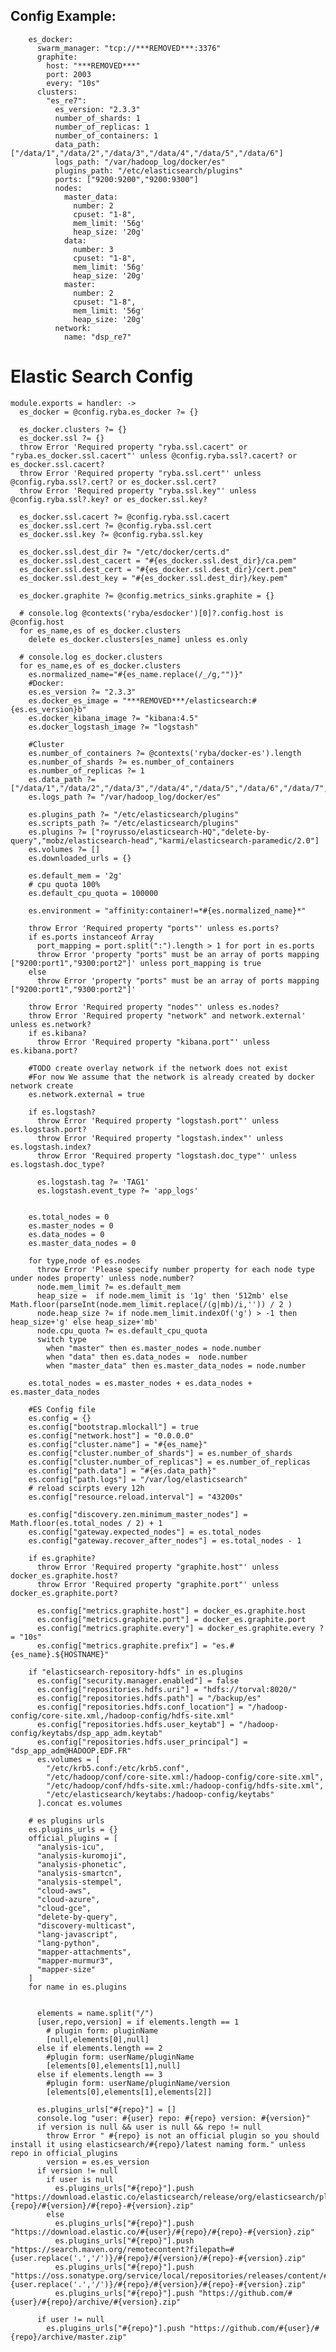## Config Example:

```
    es_docker:
      swarm_manager: "tcp://***REMOVED***:3376"
      graphite:
        host: "***REMOVED***"
        port: 2003
        every: "10s"
      clusters:
        "es_re7":
          es_version: "2.3.3"
          number_of_shards: 1
          number_of_replicas: 1
          number_of_containers: 1
          data_path: ["/data/1","/data/2","/data/3","/data/4","/data/5","/data/6"]
          logs_path: "/var/hadoop_log/docker/es"
          plugins_path: "/etc/elasticsearch/plugins"
          ports: ["9200:9200","9200:9300"]
          nodes:
            master_data:
              number: 2
              cpuset: "1-8",
              mem_limit: '56g'
              heap_size: '20g'
            data:
              number: 3
              cpuset: "1-8",
              mem_limit: '56g'
              heap_size: '20g'
            master:
              number: 2
              cpuset: "1-8",
              mem_limit: '56g'
              heap_size: '20g'
          network:
            name: "dsp_re7"

```


# Elastic Search Config

    module.exports = handler: ->
      es_docker = @config.ryba.es_docker ?= {}

      es_docker.clusters ?= {}
      es_docker.ssl ?= {}
      throw Error 'Required property "ryba.ssl.cacert" or "ryba.es_docker.ssl.cacert"' unless @config.ryba.ssl?.cacert? or es_docker.ssl.cacert?
      throw Error 'Required property "ryba.ssl.cert"' unless @config.ryba.ssl?.cert? or es_docker.ssl.cert?
      throw Error 'Required property "ryba.ssl.key"' unless @config.ryba.ssl?.key? or es_docker.ssl.key?

      es_docker.ssl.cacert ?= @config.ryba.ssl.cacert
      es_docker.ssl.cert ?= @config.ryba.ssl.cert
      es_docker.ssl.key ?= @config.ryba.ssl.key

      es_docker.ssl.dest_dir ?= "/etc/docker/certs.d"
      es_docker.ssl.dest_cacert = "#{es_docker.ssl.dest_dir}/ca.pem"
      es_docker.ssl.dest_cert = "#{es_docker.ssl.dest_dir}/cert.pem"
      es_docker.ssl.dest_key = "#{es_docker.ssl.dest_dir}/key.pem"

      es_docker.graphite ?= @config.metrics_sinks.graphite = {}

      # console.log @contexts('ryba/esdocker')[0]?.config.host is @config.host
      for es_name,es of es_docker.clusters 
      	delete es_docker.clusters[es_name] unless es.only

      # console.log es_docker.clusters
      for es_name,es of es_docker.clusters
        es.normalized_name="#{es_name.replace(/_/g,"")}"
        #Docker:
        es.es_version ?= "2.3.3"
        es.docker_es_image = "***REMOVED***/elasticsearch:#{es.es_version}b"
        es.docker_kibana_image ?= "kibana:4.5"
        es.docker_logstash_image ?= "logstash"

        #Cluster
        es.number_of_containers ?= @contexts('ryba/docker-es').length
        es.number_of_shards ?= es.number_of_containers
        es.number_of_replicas ?= 1
        es.data_path ?= ["/data/1","/data/2","/data/3","/data/4","/data/5","/data/6","/data/7","/data/8"]
        es.logs_path ?= "/var/hadoop_log/docker/es"

        es.plugins_path ?= "/etc/elasticsearch/plugins"
        es.scripts_path ?= "/etc/elasticsearch/plugins"
        es.plugins ?= ["royrusso/elasticsearch-HQ","delete-by-query","mobz/elasticsearch-head","karmi/elasticsearch-paramedic/2.0"]
        es.volumes ?= []
        es.downloaded_urls = {}

        es.default_mem = '2g'
        # cpu quota 100%
        es.default_cpu_quota = 100000

        es.environment = "affinity:container!=*#{es.normalized_name}*"

        throw Error 'Required property "ports"' unless es.ports?
       	if es.ports instanceof Array
          port_mapping = port.split(":").length > 1 for port in es.ports
          throw Error 'property "ports" must be an array of ports mapping ["9200:port1","9300:port2"]' unless port_mapping is true
        else
          throw Error 'property "ports" must be an array of ports mapping ["9200:port1","9300:port2"]'

        throw Error 'Required property "nodes"' unless es.nodes?
        throw Error 'Required property "network" and network.external' unless es.network?
        if es.kibana?
          throw Error 'Required property "kibana.port"' unless es.kibana.port?

        #TODO create overlay network if the network does not exist
        #For now We assume that the network is already created by docker network create
        es.network.external = true

        if es.logstash?
          throw Error 'Required property "logstash.port"' unless es.logstash.port?
          throw Error 'Required property "logstash.index"' unless es.logstash.index?
          throw Error 'Required property "logstash.doc_type"' unless es.logstash.doc_type?

          es.logstash.tag ?= 'TAG1'
          es.logstash.event_type ?= 'app_logs'


        es.total_nodes = 0
        es.master_nodes = 0
        es.data_nodes = 0
        es.master_data_nodes = 0

        for type,node of es.nodes
          throw Error 'Please specify number property for each node type under nodes property' unless node.number?
          node.mem_limit ?= es.default_mem
          heap_size =  if node.mem_limit is '1g' then '512mb' else Math.floor(parseInt(node.mem_limit.replace(/(g|mb)/i,'')) / 2 )
          node.heap_size ?= if node.mem_limit.indexOf('g') > -1 then heap_size+'g' else heap_size+'mb'
          node.cpu_quota ?= es.default_cpu_quota
          switch type
            when "master" then es.master_nodes = node.number
            when "data" then es.data_nodes =  node.number
            when "master_data" then es.master_data_nodes = node.number
        
        es.total_nodes = es.master_nodes + es.data_nodes + es.master_data_nodes

        #ES Config file
        es.config = {}
        es.config["bootstrap.mlockall"] = true
        es.config["network.host"] = "0.0.0.0"
        es.config["cluster.name"] = "#{es_name}"
        es.config["cluster.number_of_shards"] = es.number_of_shards
        es.config["cluster.number_of_replicas"] = es.number_of_replicas
        es.config["path.data"] = "#{es.data_path}"
        es.config["path.logs"] = "/var/log/elasticsearch"
        # reload scirpts every 12h
        es.config["resource.reload.interval"] = "43200s" 

        es.config["discovery.zen.minimum_master_nodes"] = Math.floor(es.total_nodes / 2) + 1
        es.config["gateway.expected_nodes"] = es.total_nodes
        es.config["gateway.recover_after_nodes"] = es.total_nodes - 1

        if es.graphite?
          throw Error 'Required property "graphite.host"' unless docker_es.graphite.host?
          throw Error 'Required property "graphite.port"' unless docker_es.graphite.port?

          es.config["metrics.graphite.host"] = docker_es.graphite.host
          es.config["metrics.graphite.port"] = docker_es.graphite.port
          es.config["metrics.graphite.every"] = docker_es.graphite.every ?= "10s"
          es.config["metrics.graphite.prefix"] = "es.#{es_name}.${HOSTNAME}"

        if "elasticsearch-repository-hdfs" in es.plugins
          es.config["security.manager.enabled"] = false
          es.config["repositories.hdfs.uri"] = "hdfs://torval:8020/"
          es.config["repositories.hdfs.path"] = "/backup/es"
          es.config["repositories.hdfs.conf_location"] = "/hadoop-config/core-site.xml,/hadoop-config/hdfs-site.xml"
          es.config["repositories.hdfs.user_keytab"] = "/hadoop-config/keytabs/dsp_app_adm.keytab"
          es.config["repositories.hdfs.user_principal"] = "dsp_app_adm@HADOOP.EDF.FR"
          es.volumes = [
            "/etc/krb5.conf:/etc/krb5.conf",
            "/etc/hadoop/conf/core-site.xml:/hadoop-config/core-site.xml",
            "/etc/hadoop/conf/hdfs-site.xml:/hadoop-config/hdfs-site.xml",
            "/etc/elasticsearch/keytabs:/hadoop-config/keytabs"
          ].concat es.volumes

        # es plugins urls
        es.plugins_urls = {}
        official_plugins = [
          "analysis-icu",
          "analysis-kuromoji",
          "analysis-phonetic",
          "analysis-smartcn",
          "analysis-stempel",
          "cloud-aws",
          "cloud-azure",
          "cloud-gce",
          "delete-by-query",
          "discovery-multicast",
          "lang-javascript",
          "lang-python",
          "mapper-attachments",
          "mapper-murmur3",
          "mapper-size"
        ]
        for name in es.plugins
          
          
          elements = name.split("/")
          [user,repo,version] = if elements.length == 1
            # plugin form: pluginName
            [null,elements[0],null]
          else if elements.length == 2
            #plugin form: userName/pluginName
            [elements[0],elements[1],null]
          else if elements.length == 3
            #plugin form: userName/pluginName/version
            [elements[0],elements[1],elements[2]]

          es.plugins_urls["#{repo}"] = []
          console.log "user: #{user} repo: #{repo} version: #{version}"
          if version is null && user is null && repo != null
            throw Error " #{repo} is not an official plugin so you should install it using elasticsearch/#{repo}/latest naming form." unless repo in official_plugins
            version = es.es_version
          if version != null
            if user is null
              es.plugins_urls["#{repo}"].push "https://download.elastic.co/elasticsearch/release/org/elasticsearch/plugin/#{repo}/#{version}/#{repo}-#{version}.zip"
            else
              es.plugins_urls["#{repo}"].push "https://download.elastic.co/#{user}/#{repo}/#{repo}-#{version}.zip"
              es.plugins_urls["#{repo}"].push "https://search.maven.org/remotecontent?filepath=#{user.replace('.','/')}/#{repo}/#{version}/#{repo}-#{version}.zip"
              es.plugins_urls["#{repo}"].push "https://oss.sonatype.org/service/local/repositories/releases/content/#{user.replace('.','/')}/#{repo}/#{version}/#{repo}-#{version}.zip"
              es.plugins_urls["#{repo}"].push "https://github.com/#{user}/#{repo}/archive/#{version}.zip"
          
          if user != null
            es.plugins_urls["#{repo}"].push "https://github.com/#{user}/#{repo}/archive/master.zip"
          
          
